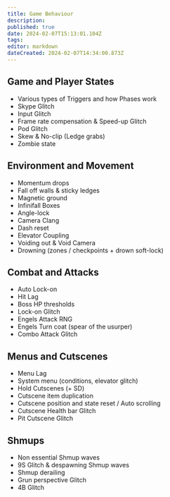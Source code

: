 ```yaml
---
title: Game Behaviour
description: 
published: true
date: 2024-02-07T15:13:01.104Z
tags: 
editor: markdown
dateCreated: 2024-02-07T14:34:00.873Z
---
```


## Game and Player States
- Various types of Triggers and how Phases work
- Skype Glitch
- Input Glitch
- Frame rate compensation & Speed-up Glitch
- Pod Glitch
- Skew & No-clip (Ledge grabs)
- Zombie state
## Environment and Movement
- Momentum drops
- Fall off walls & sticky ledges
- Magnetic ground
- Infinifall Boxes
- Angle-lock
- Camera Clang
- Dash reset
- Elevator Coupling 
- Voiding out & Void Camera
- Drowning (zones / checkpoints + drown soft-lock)
## Combat and Attacks
- Auto Lock-on
- Hit Lag
- Boss HP thresholds
- Lock-on Glitch
- Engels Attack RNG
- Engels Turn coat (spear of the usurper)
- Combo Attack Glitch
## Menus and Cutscenes
- Menu Lag
- System menu (conditions, elevator glitch)
- Hold Cutscenes (+ SD)
- Cutscene item duplication
- Cutscene position and state reset / Auto scrolling
- Cutscene Health bar Glitch
- Pit Cutscene Glitch
## Shmups
- Non essential Shmup waves
- 9S Glitch & despawning Shmup waves
- Shmup derailing 
- Grun perspective Glitch
- 4B Glitch




